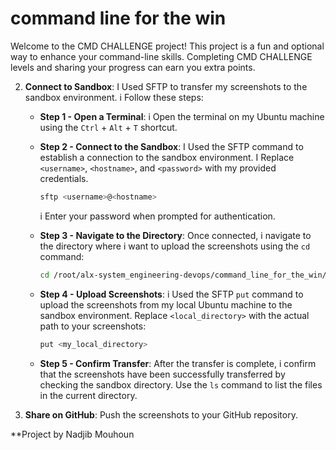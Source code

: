 # command line for the win

Welcome to the CMD CHALLENGE project! This project is a fun and optional way to enhance your command-line skills. Completing CMD CHALLENGE levels and sharing your progress can earn you extra points.


2. **Connect to Sandbox**: I Used SFTP to transfer my screenshots to the sandbox environment. i Follow these steps:

   - **Step 1 - Open a Terminal**: i Open the terminal on my Ubuntu machine using the `Ctrl` + `Alt` + `T` shortcut.

   - **Step 2 - Connect to the Sandbox**: I Used the SFTP command to establish a connection to the sandbox environment. I Replace `<username>`, `<hostname>`, and `<password>` with my provided credentials.
   
     ```bash
     sftp <username>@<hostname>
     ```
   
      i Enter your password when prompted for authentication.

   - **Step 3 - Navigate to the Directory**: Once connected, i navigate to the directory where i  want to upload the screenshots using the `cd` command:
   
     ```bash
     cd /root/alx-system_engineering-devops/command_line_for_the_win/
     ```

   - **Step 4 - Upload Screenshots**: i Used the SFTP `put` command to upload the screenshots from my local Ubuntu machine to the sandbox environment. Replace `<local_directory>` with the actual path to your screenshots:
   
     ```bash
     put <my_local_directory>
     ```

   - **Step 5 - Confirm Transfer**: After the transfer is complete, i confirm that the screenshots have been successfully transferred by checking the sandbox directory. Use the `ls` command to list the files in the current directory.

3. **Share on GitHub**: Push the screenshots to your GitHub repository.


**Project by Nadjib Mouhoun
